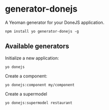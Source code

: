 # generator-donejs

A Yeoman generator for your DoneJS application.

```
npm install yo generator-donejs -g
```

## Available generators

Initialize a new application:

```
yo donejs
```

Create a component:

```
yo donejs:component my/component
```

Create a supermodel

```
yo donejs:supermodel restaurant
```
